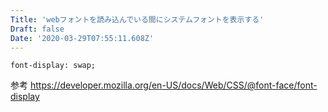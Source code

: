```yaml
---
Title: 'webフォントを読み込んでいる間にシステムフォントを表示する'
Draft: false
Date: '2020-03-29T07:55:11.608Z'
---
```


<!--more-->

`font-display: swap;`

参考 https://developer.mozilla.org/en-US/docs/Web/CSS/@font-face/font-display
